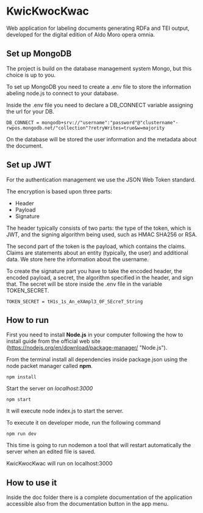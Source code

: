 # KwicKwocKwac
Web application for labeling documents generating RDFa and TEI output, developed for the digital edition of Aldo Moro opera omnia.

## Set up MongoDB

The project is build on the database management system Mongo, but this choice is up to you.

To set up MongoDB you need to create a .env file to store the information abeling node.js to connect to your database. 

Inside the .env file you need to declare a DB_CONNECT variable assigning the url for your DB.

```
DB_CONNECT = mongodb+srv://"username":"password"@"clustername"-rwpos.mongodb.net/"collection"?retryWrites=true&w=majority
```

On the database will be stored the user information and the metadata about the document.

## Set up JWT

For the authentication management we use the JSON Web Token standard.

The encryption is based upon three parts: 

- Header
- Payload
- Signature

The header typically consists of two parts: the type of the token, which is JWT, and the signing algorithm being used, such as HMAC SHA256 or RSA.

The second part of the token is the payload, which contains the claims. Claims are statements about an entity (typically, the user) and additional data. We store here the information about the username.

To create the signature part you have to take the encoded header, the encoded payload, a secret, the algorithm specified in the header, and sign that. The secret will be store inside the .env file in the variable TOKEN_SECRET.

```
TOKEN_SECRET = tH1s_1s_An_eXAmpl3_0F_SEcreT_String
```

## How to run

First you need to install **Node.js** in your computer following the how to install guide from the official web site (https://nodejs.org/en/download/package-manager/ "Node.js").

From the terminal install all dependencies inside package.json using the node packet manager called **npm**.

```
npm install
```

Start the server on *localhost:3000*

```
npm start
```

It will execute node index.js to start the server.

To execute it on developer mode, run the following command

```
npm run dev
```

This time is going to run nodemon a tool that will restart automatically the server when an edited file is saved.

KwicKwocKwac will run on localhost:3000

## How to use it

Inside the doc folder there is a complete documentation of the application accessible also from the documentation button in the app menu.


<!-- ## Login

Connect on locahost:3000 to open the application. 

To enter edit mode you need to login with the above default credential.

|     username     |   password   |
|:----------------:|:------------:|
| ProgettoAldoMoro | KwicKwocKwac |


**THE .env FILE CONTAINS SENSITIVE INFORMATION THAT WILL BE USED FOR DEVELOPING PURPOSE ONLY.** -->
